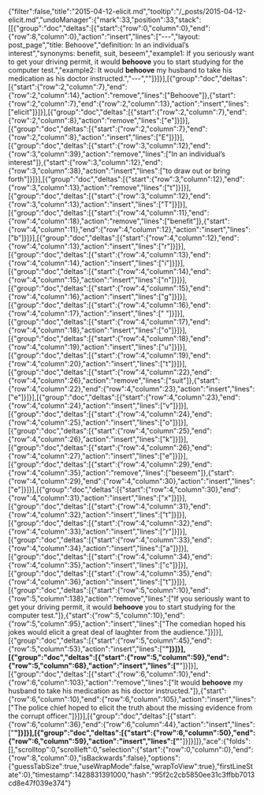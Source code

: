 {"filter":false,"title":"2015-04-12-elicit.md","tooltip":"/_posts/2015-04-12-elicit.md","undoManager":{"mark":33,"position":33,"stack":[[{"group":"doc","deltas":[{"start":{"row":0,"column":0},"end":{"row":8,"column":0},"action":"insert","lines":["---","layout: post_page","title: Behoove","definition: In an individual’s interest","synonyms:  benefit, suit, beseem","example1: If you seriously want to get your driving permit, it would <strong>behoove</strong> you to start studying for the computer test.","example2: It would <strong>behoove</strong> my husband to take his medication as his doctor instructed.","---",""]}]}],[{"group":"doc","deltas":[{"start":{"row":2,"column":7},"end":{"row":2,"column":14},"action":"remove","lines":["Behoove"]},{"start":{"row":2,"column":7},"end":{"row":2,"column":13},"action":"insert","lines":["elicit"]}]}],[{"group":"doc","deltas":[{"start":{"row":2,"column":7},"end":{"row":2,"column":8},"action":"remove","lines":["e"]}]}],[{"group":"doc","deltas":[{"start":{"row":2,"column":7},"end":{"row":2,"column":8},"action":"insert","lines":["E"]}]}],[{"group":"doc","deltas":[{"start":{"row":3,"column":12},"end":{"row":3,"column":39},"action":"remove","lines":["In an individual’s interest"]},{"start":{"row":3,"column":12},"end":{"row":3,"column":38},"action":"insert","lines":["to draw out or bring forth"]}]}],[{"group":"doc","deltas":[{"start":{"row":3,"column":12},"end":{"row":3,"column":13},"action":"remove","lines":["t"]}]}],[{"group":"doc","deltas":[{"start":{"row":3,"column":12},"end":{"row":3,"column":13},"action":"insert","lines":["T"]}]}],[{"group":"doc","deltas":[{"start":{"row":4,"column":11},"end":{"row":4,"column":18},"action":"remove","lines":["benefit"]},{"start":{"row":4,"column":11},"end":{"row":4,"column":12},"action":"insert","lines":["b"]}]}],[{"group":"doc","deltas":[{"start":{"row":4,"column":12},"end":{"row":4,"column":13},"action":"insert","lines":["r"]}]}],[{"group":"doc","deltas":[{"start":{"row":4,"column":13},"end":{"row":4,"column":14},"action":"insert","lines":["i"]}]}],[{"group":"doc","deltas":[{"start":{"row":4,"column":14},"end":{"row":4,"column":15},"action":"insert","lines":["n"]}]}],[{"group":"doc","deltas":[{"start":{"row":4,"column":15},"end":{"row":4,"column":16},"action":"insert","lines":["g"]}]}],[{"group":"doc","deltas":[{"start":{"row":4,"column":16},"end":{"row":4,"column":17},"action":"insert","lines":[" "]}]}],[{"group":"doc","deltas":[{"start":{"row":4,"column":17},"end":{"row":4,"column":18},"action":"insert","lines":["o"]}]}],[{"group":"doc","deltas":[{"start":{"row":4,"column":18},"end":{"row":4,"column":19},"action":"insert","lines":["u"]}]}],[{"group":"doc","deltas":[{"start":{"row":4,"column":19},"end":{"row":4,"column":20},"action":"insert","lines":["t"]}]}],[{"group":"doc","deltas":[{"start":{"row":4,"column":22},"end":{"row":4,"column":26},"action":"remove","lines":["suit"]},{"start":{"row":4,"column":22},"end":{"row":4,"column":23},"action":"insert","lines":["e"]}]}],[{"group":"doc","deltas":[{"start":{"row":4,"column":23},"end":{"row":4,"column":24},"action":"insert","lines":["v"]}]}],[{"group":"doc","deltas":[{"start":{"row":4,"column":24},"end":{"row":4,"column":25},"action":"insert","lines":["o"]}]}],[{"group":"doc","deltas":[{"start":{"row":4,"column":25},"end":{"row":4,"column":26},"action":"insert","lines":["k"]}]}],[{"group":"doc","deltas":[{"start":{"row":4,"column":26},"end":{"row":4,"column":27},"action":"insert","lines":["e"]}]}],[{"group":"doc","deltas":[{"start":{"row":4,"column":29},"end":{"row":4,"column":35},"action":"remove","lines":["beseem"]},{"start":{"row":4,"column":29},"end":{"row":4,"column":30},"action":"insert","lines":["e"]}]}],[{"group":"doc","deltas":[{"start":{"row":4,"column":30},"end":{"row":4,"column":31},"action":"insert","lines":["x"]}]}],[{"group":"doc","deltas":[{"start":{"row":4,"column":31},"end":{"row":4,"column":32},"action":"insert","lines":["t"]}]}],[{"group":"doc","deltas":[{"start":{"row":4,"column":32},"end":{"row":4,"column":33},"action":"insert","lines":["r"]}]}],[{"group":"doc","deltas":[{"start":{"row":4,"column":33},"end":{"row":4,"column":34},"action":"insert","lines":["a"]}]}],[{"group":"doc","deltas":[{"start":{"row":4,"column":34},"end":{"row":4,"column":35},"action":"insert","lines":["c"]}]}],[{"group":"doc","deltas":[{"start":{"row":4,"column":35},"end":{"row":4,"column":36},"action":"insert","lines":["t"]}]}],[{"group":"doc","deltas":[{"start":{"row":5,"column":10},"end":{"row":5,"column":138},"action":"remove","lines":["If you seriously want to get your driving permit, it would <strong>behoove</strong> you to start studying for the computer test."]},{"start":{"row":5,"column":10},"end":{"row":5,"column":95},"action":"insert","lines":["The comedian hoped his jokes would elicit a great deal of laughter from the audience."]}]}],[{"group":"doc","deltas":[{"start":{"row":5,"column":45},"end":{"row":5,"column":53},"action":"insert","lines":["<strong>"]}]}],[{"group":"doc","deltas":[{"start":{"row":5,"column":59},"end":{"row":5,"column":68},"action":"insert","lines":["</strong>"]}]}],[{"group":"doc","deltas":[{"start":{"row":6,"column":10},"end":{"row":6,"column":103},"action":"remove","lines":["It would <strong>behoove</strong> my husband to take his medication as his doctor instructed."]},{"start":{"row":6,"column":10},"end":{"row":6,"column":105},"action":"insert","lines":["The police chief hoped to elicit the truth about the missing evidence from the corrupt officer."]}]}],[{"group":"doc","deltas":[{"start":{"row":6,"column":36},"end":{"row":6,"column":44},"action":"insert","lines":["<strong>"]}]}],[{"group":"doc","deltas":[{"start":{"row":6,"column":50},"end":{"row":6,"column":59},"action":"insert","lines":["</strong>"]}]}]]},"ace":{"folds":[],"scrolltop":0,"scrollleft":0,"selection":{"start":{"row":0,"column":0},"end":{"row":8,"column":0},"isBackwards":false},"options":{"guessTabSize":true,"useWrapMode":false,"wrapToView":true},"firstLineState":0},"timestamp":1428831391000,"hash":"95f2c2cb5850ee31c3ffbb7013cd8e47f039e374"}